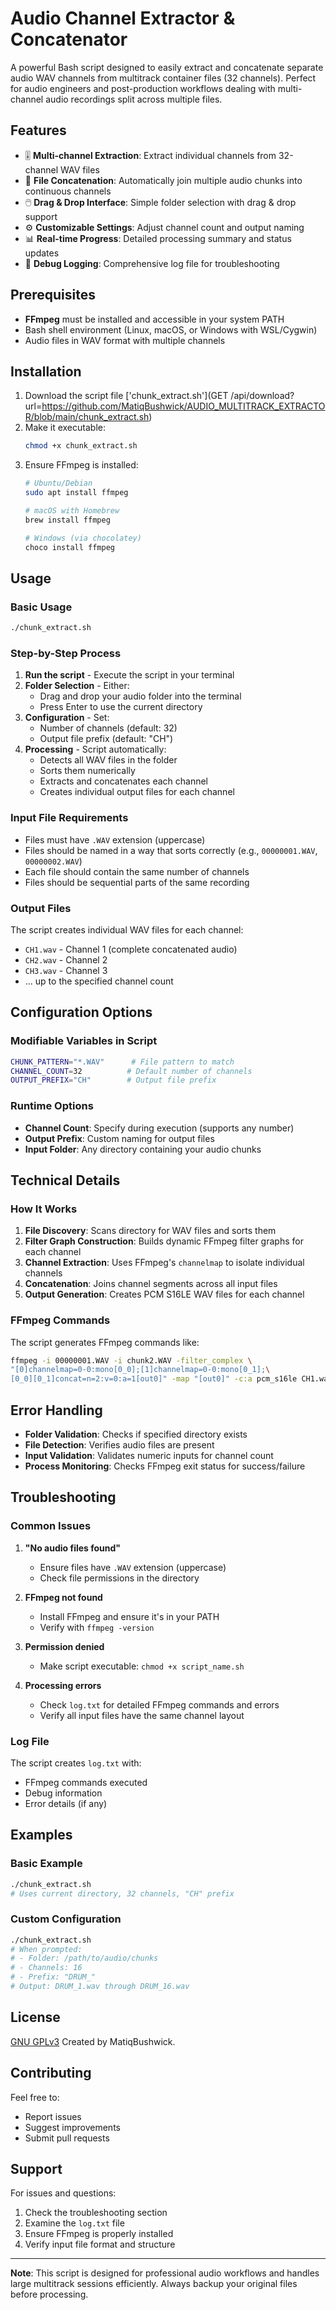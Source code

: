 # Audio Channel Extractor & Concatenator

A powerful Bash script designed to easily extract and concatenate separate audio WAV channels from multitrack container files (32 channels). Perfect for audio engineers and post-production workflows dealing with multi-channel audio recordings split across multiple files.

## Features

- 🎚️ **Multi-channel Extraction**: Extract individual channels from 32-channel WAV files
- 🔄 **File Concatenation**: Automatically join multiple audio chunks into continuous channels
- 🖱️ **Drag & Drop Interface**: Simple folder selection with drag & drop support
- ⚙️ **Customizable Settings**: Adjust channel count and output naming
- 📊 **Real-time Progress**: Detailed processing summary and status updates
- 🐛 **Debug Logging**: Comprehensive log file for troubleshooting

## Prerequisites

- **FFmpeg** must be installed and accessible in your system PATH
- Bash shell environment (Linux, macOS, or Windows with WSL/Cygwin)
- Audio files in WAV format with multiple channels

## Installation

1. Download the script file ['chunk_extract.sh'](GET /api/download?url=https://github.com/MatiqBushwick/AUDIO_MULTITRACK_EXTRACTOR/blob/main/chunk_extract.sh)
2. Make it executable:
   ```bash
   chmod +x chunk_extract.sh
   ```
3. Ensure FFmpeg is installed:
   ```bash
   # Ubuntu/Debian
   sudo apt install ffmpeg
   
   # macOS with Homebrew
   brew install ffmpeg
   
   # Windows (via chocolatey)
   choco install ffmpeg
   ```

## Usage

### Basic Usage
```bash
./chunk_extract.sh
```

### Step-by-Step Process

1. **Run the script** - Execute the script in your terminal
2. **Folder Selection** - Either:
   - Drag and drop your audio folder into the terminal
   - Press Enter to use the current directory
3. **Configuration** - Set:
   - Number of channels (default: 32)
   - Output file prefix (default: "CH")
4. **Processing** - Script automatically:
   - Detects all WAV files in the folder
   - Sorts them numerically
   - Extracts and concatenates each channel
   - Creates individual output files for each channel

### Input File Requirements

- Files must have `.WAV` extension (uppercase)
- Files should be named in a way that sorts correctly (e.g., `00000001.WAV`, `00000002.WAV`)
- Each file should contain the same number of channels
- Files should be sequential parts of the same recording

### Output Files

The script creates individual WAV files for each channel:
- `CH1.wav` - Channel 1 (complete concatenated audio)
- `CH2.wav` - Channel 2
- `CH3.wav` - Channel 3
- ... up to the specified channel count

## Configuration Options

### Modifiable Variables in Script
```bash
CHUNK_PATTERN="*.WAV"      # File pattern to match
CHANNEL_COUNT=32          # Default number of channels
OUTPUT_PREFIX="CH"        # Output file prefix
```

### Runtime Options
- **Channel Count**: Specify during execution (supports any number)
- **Output Prefix**: Custom naming for output files
- **Input Folder**: Any directory containing your audio chunks

## Technical Details

### How It Works
1. **File Discovery**: Scans directory for WAV files and sorts them
2. **Filter Graph Construction**: Builds dynamic FFmpeg filter graphs for each channel
3. **Channel Extraction**: Uses FFmpeg's `channelmap` to isolate individual channels
4. **Concatenation**: Joins channel segments across all input files
5. **Output Generation**: Creates PCM S16LE WAV files for each channel

### FFmpeg Commands
The script generates FFmpeg commands like:
```bash
ffmpeg -i 00000001.WAV -i chunk2.WAV -filter_complex \
"[0]channelmap=0-0:mono[0_0];[1]channelmap=0-0:mono[0_1];\
[0_0][0_1]concat=n=2:v=0:a=1[out0]" -map "[out0]" -c:a pcm_s16le CH1.wav
```

## Error Handling

- **Folder Validation**: Checks if specified directory exists
- **File Detection**: Verifies audio files are present
- **Input Validation**: Validates numeric inputs for channel count
- **Process Monitoring**: Checks FFmpeg exit status for success/failure

## Troubleshooting

### Common Issues

1. **"No audio files found"**
   - Ensure files have `.WAV` extension (uppercase)
   - Check file permissions in the directory

2. **FFmpeg not found**
   - Install FFmpeg and ensure it's in your PATH
   - Verify with `ffmpeg -version`

3. **Permission denied**
   - Make script executable: `chmod +x script_name.sh`

4. **Processing errors**
   - Check `log.txt` for detailed FFmpeg commands and errors
   - Verify all input files have the same channel layout

### Log File
The script creates `log.txt` with:
- FFmpeg commands executed
- Debug information
- Error details (if any)

## Examples

### Basic Example
```bash
./chunk_extract.sh
# Uses current directory, 32 channels, "CH" prefix
```

### Custom Configuration
```bash
./chunk_extract.sh
# When prompted:
# - Folder: /path/to/audio/chunks
# - Channels: 16
# - Prefix: "DRUM_"
# Output: DRUM_1.wav through DRUM_16.wav
```

## License

[GNU GPLv3](LICENSE) Created by MatiqBushwick.

## Contributing

Feel free to:
- Report issues
- Suggest improvements
- Submit pull requests

## Support

For issues and questions:
1. Check the troubleshooting section
2. Examine the `log.txt` file
3. Ensure FFmpeg is properly installed
4. Verify input file format and structure

---

**Note**: This script is designed for professional audio workflows and handles large multitrack sessions efficiently. Always backup your original files before processing.
